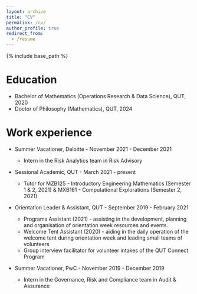 ```yaml
---
layout: archive
title: "CV"
permalink: /cv/
author_profile: true
redirect_from:
  - /resume
---
```


{% include base_path %}

Education
======
* Bachelor of Mathematics (Operations Research & Data Science), QUT, 2020
* Doctor of Philosophy (Mathematics), QUT, 2024

Work experience
======
* Summer Vacationer, Deloitte - November 2021 - December 2021 
  * Intern in the Risk Analytics team in Risk Advisory

* Sessional Academic, QUT - March 2021 - present
  * Tutor for MZB125 - Introductory Engineering Mathematics (Semester 1 & 2, 2021) & MXB161 - Computational Explorations (Semester 2, 2021)

* Orientation Leader & Assistant, QUT - September 2019 - February 2021
  * Programs Assistant (2021) - assisting in the development, planning and organisation of orientation week resources and events.
  * Welcome Tent Assistant (2020) - aiding in the daily operation of the welcome tent during orientation week and leading small teams of volunteers
  * Group interview facilitator for volunteer intakes of the QUT Connect Program

* Summer Vacationer, PwC - November 2019 - December 2019
  * Intern in the Governance, Risk and Compliance team in Audit & Assurance



<!-- Skills
======
* Skill 1
* Skill 2
  * Sub-skill 2.1
  * Sub-skill 2.2
  * Sub-skill 2.3
* Skill 3

Publications
======
  <ul>{% for post in site.publications %}
    {% include archive-single-cv.html %}
  {% endfor %}</ul>
  
Talks
======
  <ul>{% for post in site.talks %}
    {% include archive-single-talk-cv.html %}
  {% endfor %}</ul>
  

  
Service and leadership
======
* Currently signed in to 43 different slack teams -->
